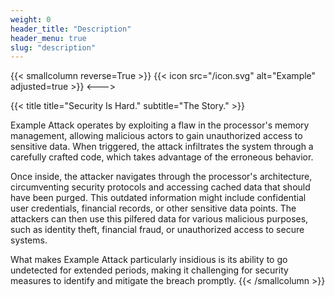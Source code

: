 ```yaml
---
weight: 0
header_title: "Description"
header_menu: true
slug: "description"
---
```


{{< smallcolumn reverse=True >}}
{{< icon src="/icon.svg" alt="Example" adjusted=true >}}
<--->

{{< title title="Security Is Hard." subtitle="The Story." >}}

Example Attack operates by exploiting a flaw in the processor's memory
management, allowing malicious actors to gain unauthorized access to sensitive
data. When triggered, the attack infiltrates the system through a carefully
crafted code, which takes advantage of the erroneous behavior.

Once inside, the attacker navigates through the processor's architecture,
circumventing security protocols and accessing cached data that should have been
purged. This outdated information might include confidential user credentials,
financial records, or other sensitive data points. The attackers can then use
this pilfered data for various malicious purposes, such as identity theft,
financial fraud, or unauthorized access to secure systems.

What makes Example Attack particularly insidious is its ability to go undetected
for extended periods, making it challenging for security measures to identify
and mitigate the breach promptly.
{{< /smallcolumn >}}